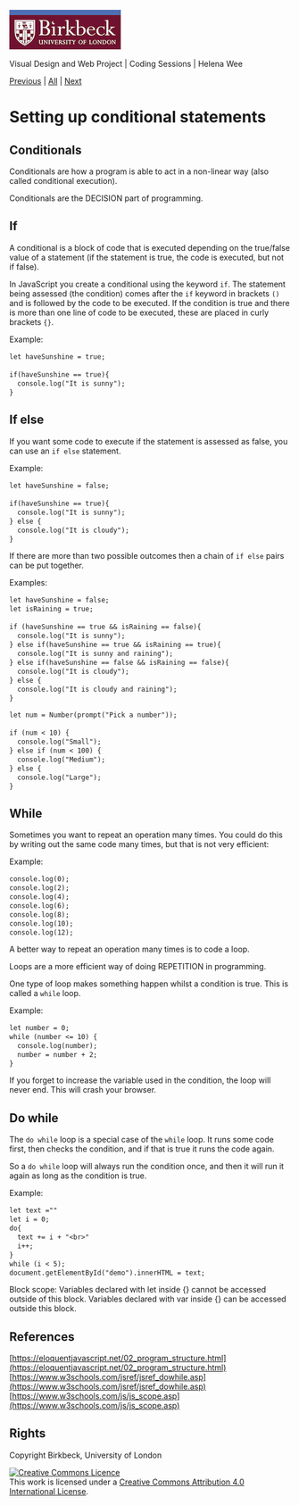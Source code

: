 ![Birkbeck, University of London](images/birkbeck-logo.jpg)

Visual Design and Web Project | Coding Sessions | Helena Wee

[Previous](assigning-variables.md) | [All](README.md) | [Next](writing-functions-to-make-programs-modular.md)

# Setting up conditional statements

## Conditionals

Conditionals are how a program is able to act in a non-linear way (also called conditional execution).

Conditionals are the DECISION part of programming.

## If

A conditional is a block of code that is executed depending on the true/false value of a statement (if the statement is true, the code is executed, but not if false).

In JavaScript you create a conditional using the keyword `if`. The statement being assessed (the condition) comes after the `if` keyword in brackets `()` and is followed by the code to be executed. If the condition is true and there is more than one line of code to be executed, these are placed in curly brackets `{}`.

Example:
```
let haveSunshine = true;

if(haveSunshine == true){
  console.log("It is sunny");
}
```

## If else

If you want some code to execute if the statement is assessed as false, you can use an `if else` statement.

Example:
```
let haveSunshine = false;

if(haveSunshine == true){
  console.log("It is sunny");
} else {
  console.log("It is cloudy");
}
```

If there are more than two possible outcomes then a chain of `if else` pairs can be put together.

Examples:
```
let haveSunshine = false;
let isRaining = true;

if (haveSunshine == true && isRaining == false){
  console.log("It is sunny");
} else if(haveSunshine == true && isRaining == true){
  console.log("It is sunny and raining");
} else if(haveSunshine == false && isRaining == false){
  console.log("It is cloudy");
} else {
  console.log("It is cloudy and raining");
}
```
```
let num = Number(prompt("Pick a number"));

if (num < 10) {
  console.log("Small");
} else if (num < 100) {
  console.log("Medium");
} else {
  console.log("Large");
}
```

## While

Sometimes you want to repeat an operation many times. You could do this by writing out the same code many times, but that is not very efficient:

Example:
```
console.log(0);
console.log(2);
console.log(4);
console.log(6);
console.log(8);
console.log(10);
console.log(12);
```

A better way to repeat an operation many times is to code a loop.

Loops are a more efficient way of doing REPETITION in programming.

One type of loop makes something happen whilst a condition is true. This is called a `while` loop.

Example:
```
let number = 0;
while (number <= 10) {
  console.log(number);
  number = number + 2;
}
```

If you forget to increase the variable used in the condition, the loop will never end. This will crash your browser.

## Do while

The `do while` loop is a special case of the `while` loop. It runs some code first, then checks the condition, and if that is true it runs the code again.

So a `do while` loop will always run the condition once, and then it will run it again as long as the condition is true.

Example:
```
let text =""
let i = 0;
do{
  text += i + "<br>"
  i++;
}
while (i < 5);
document.getElementById("demo").innerHTML = text;
```

Block scope: Variables declared with let inside {} cannot be accessed outside of this block. Variables declared with var inside {} can be accessed outside this block.



## References
[https://eloquentjavascript.net/02_program_structure.html](https://eloquentjavascript.net/02_program_structure.html)  
[https://www.w3schools.com/jsref/jsref_dowhile.asp](https://www.w3schools.com/jsref/jsref_dowhile.asp)  
[https://www.w3schools.com/js/js_scope.asp](https://www.w3schools.com/js/js_scope.asp)


## Rights
Copyright Birkbeck, University of London

<a rel="license" href="http://creativecommons.org/licenses/by/4.0/"><img alt="Creative Commons Licence" src="https://i.creativecommons.org/l/by/4.0/88x31.png" /></a><br />This work is licensed under a <a rel="license" href="http://creativecommons.org/licenses/by/4.0/">Creative Commons Attribution 4.0 International License</a>.
